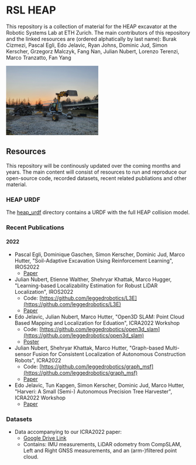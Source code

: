 # RSL HEAP
This repository is a collection of material for the HEAP excavator at the Robotic Systems Lab at ETH Zurich.
The main contributors of this repository and the linked resources  are (ordered alphatically by last name):
Burak Cizmezi, Pascal Egli, Edo Jelavic, Ryan Johns, Dominic Jud, Simon Kerscher, Grzegorz Malczyk, Fang Nan, 
Julian Nubert, Lorenzo Terenzi, Marco Tranzatto, Fan Yang

<img src="doc/heap.jpg" width="50%" height="50%">

## Resources
This repository will be continously updated over the coming months and years.
The main content will consist of resources to run and reproduce our open-source code, recorded datasets, recent related
publiations and other material.

### HEAP URDF
The [heap_urdf](heap_urdf/) directory contains a URDF with the full HEAP collision model.

### Recent Publications
#### 2022
* Pascal Egli, Dominique Gaschen, Simon Kerscher, Dominic Jud, Marco Hutter, "Soil-Adaptive Excavation Using 
Reinforcement Learning", IROS2022
  * [Paper](https://www.research-collection.ethz.ch/handle/20.500.11850/557541)
* Julian Nubert, Etienne Walther, Shehryar Khattak, Marco Hugger, "Learning-based Localizability Estimation for Robust 
LiDAR Localization", IROS2022
  * Code: [https://github.com/leggedrobotics/L3E](https://github.com/leggedrobotics/L3E)
  * [Paper](https://arxiv.org/abs/2203.05698)
* Edo Jelavic, Julian Nubert, Marco Hutter, "Open3D SLAM: Point Cloud Based Mapping and Localization for Eduation",
ICRA2022 Workshop
  * Code: [https://github.com/leggedrobotics/open3d_slam](https://github.com/leggedrobotics/open3d_slam)
  * [Poster](https://www.research-collection.ethz.ch/handle/20.500.11850/551852)
* Julian Nubert, Shehryar Khattak, Marco Hutter, "Graph-based Multi-sensor Fusion for Consistent Localization of 
Autonomous Construction Robots", ICRA2022
  * Code: [https://github.com/leggedrobotics/graph_msf](https://github.com/leggedrobotics/graph_msf)
  * [Paper](https://arxiv.org/pdf/2203.01389.pdf)
* Edo Jelavic, Tun Kapgen, Simon Kerscher, Dominic Jud, Marco Hutter, "Harveri: A Small (Semi-) Autonomous Precision 
Tree Harvester", ICRA2022 Workshop
  * [Paper](https://www.research-collection.ethz.ch/handle/20.500.11850/549974)

### Datasets
* Data accompanying to our ICRA2022 paper:
  * [Google Drive Link](https://drive.google.com/drive/folders/1qZg_DNH3wXnQu4tNIcqY925KZFDu8y0M?usp=sharing)
  * Contains: IMU measurements, LiDAR odometry from CompSLAM, Left and Right GNSS measurements, and an (arm-)filtered point cloud.
